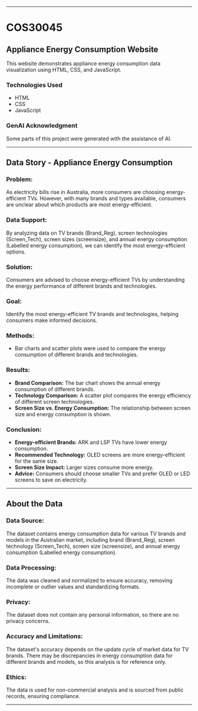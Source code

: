 
---

# COS30045

## Appliance Energy Consumption Website

This website demonstrates appliance energy consumption data visualization using HTML, CSS, and JavaScript.

### Technologies Used
- HTML
- CSS
- JavaScript

### GenAI Acknowledgment
Some parts of this project were generated with the assistance of AI.

---

## Data Story - Appliance Energy Consumption

### Problem:
As electricity bills rise in Australia, more consumers are choosing energy-efficient TVs. However, with many brands and types available, consumers are unclear about which products are most energy-efficient.

### Data Support:
By analyzing data on TV brands (Brand_Reg), screen technologies (Screen_Tech), screen sizes (screensize), and annual energy consumption (Labelled energy consumption), we can identify the most energy-efficient options.

### Solution:
Consumers are advised to choose energy-efficient TVs by understanding the energy performance of different brands and technologies.

### Goal:
Identify the most energy-efficient TV brands and technologies, helping consumers make informed decisions.

### Methods:
- Bar charts and scatter plots were used to compare the energy consumption of different brands and technologies.

### Results:
- **Brand Comparison:** The bar chart shows the annual energy consumption of different brands.
- **Technology Comparison:** A scatter plot compares the energy efficiency of different screen technologies.
- **Screen Size vs. Energy Consumption:** The relationship between screen size and energy consumption is shown.

### Conclusion:
- **Energy-efficient Brands:** ARK and LSP TVs have lower energy consumption.
- **Recommended Technology:** OLED screens are more energy-efficient for the same size.
- **Screen Size Impact:** Larger sizes consume more energy.
- **Advice:** Consumers should choose smaller TVs and prefer OLED or LED screens to save on electricity.

---

## About the Data

### Data Source:
The dataset contains energy consumption data for various TV brands and models in the Australian market, including brand (Brand_Reg), screen technology (Screen_Tech), screen size (screensize), and annual energy consumption (Labelled energy consumption).

### Data Processing:
The data was cleaned and normalized to ensure accuracy, removing incomplete or outlier values and standardizing formats.

### Privacy:
The dataset does not contain any personal information, so there are no privacy concerns.

### Accuracy and Limitations:
The dataset's accuracy depends on the update cycle of market data for TV brands. There may be discrepancies in energy consumption data for different brands and models, so this analysis is for reference only.

### Ethics:
The data is used for non-commercial analysis and is sourced from public records, ensuring compliance.

---
